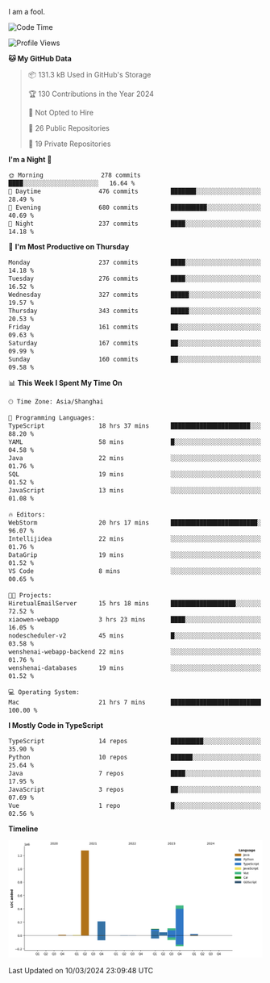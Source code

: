 I am a fool.

<!--START_SECTION:waka-->
![Code Time](http://img.shields.io/badge/Code%20Time-1%2C253%20hrs%2023%20mins-blue)

![Profile Views](http://img.shields.io/badge/Profile%20Views-2-blue)

**🐱 My GitHub Data** 

> 📦 131.3 kB Used in GitHub's Storage 
 > 
> 🏆 130 Contributions in the Year 2024
 > 
> 🚫 Not Opted to Hire
 > 
> 📜 26 Public Repositories 
 > 
> 🔑 19 Private Repositories 
 > 
**I'm a Night 🦉** 

```text
🌞 Morning                278 commits         ████░░░░░░░░░░░░░░░░░░░░░   16.64 % 
🌆 Daytime                476 commits         ███████░░░░░░░░░░░░░░░░░░   28.49 % 
🌃 Evening                680 commits         ██████████░░░░░░░░░░░░░░░   40.69 % 
🌙 Night                  237 commits         ████░░░░░░░░░░░░░░░░░░░░░   14.18 % 
```
📅 **I'm Most Productive on Thursday** 

```text
Monday                   237 commits         ████░░░░░░░░░░░░░░░░░░░░░   14.18 % 
Tuesday                  276 commits         ████░░░░░░░░░░░░░░░░░░░░░   16.52 % 
Wednesday                327 commits         █████░░░░░░░░░░░░░░░░░░░░   19.57 % 
Thursday                 343 commits         █████░░░░░░░░░░░░░░░░░░░░   20.53 % 
Friday                   161 commits         ██░░░░░░░░░░░░░░░░░░░░░░░   09.63 % 
Saturday                 167 commits         ██░░░░░░░░░░░░░░░░░░░░░░░   09.99 % 
Sunday                   160 commits         ██░░░░░░░░░░░░░░░░░░░░░░░   09.58 % 
```


📊 **This Week I Spent My Time On** 

```text
🕑︎ Time Zone: Asia/Shanghai

💬 Programming Languages: 
TypeScript               18 hrs 37 mins      ██████████████████████░░░   88.20 % 
YAML                     58 mins             █░░░░░░░░░░░░░░░░░░░░░░░░   04.58 % 
Java                     22 mins             ░░░░░░░░░░░░░░░░░░░░░░░░░   01.76 % 
SQL                      19 mins             ░░░░░░░░░░░░░░░░░░░░░░░░░   01.52 % 
JavaScript               13 mins             ░░░░░░░░░░░░░░░░░░░░░░░░░   01.08 % 

🔥 Editors: 
WebStorm                 20 hrs 17 mins      ████████████████████████░   96.07 % 
Intellijidea             22 mins             ░░░░░░░░░░░░░░░░░░░░░░░░░   01.76 % 
DataGrip                 19 mins             ░░░░░░░░░░░░░░░░░░░░░░░░░   01.52 % 
VS Code                  8 mins              ░░░░░░░░░░░░░░░░░░░░░░░░░   00.65 % 

🐱‍💻 Projects: 
HiretualEmailServer      15 hrs 18 mins      ██████████████████░░░░░░░   72.52 % 
xiaowen-webapp           3 hrs 23 mins       ████░░░░░░░░░░░░░░░░░░░░░   16.05 % 
nodescheduler-v2         45 mins             █░░░░░░░░░░░░░░░░░░░░░░░░   03.58 % 
wenshenai-webapp-backend 22 mins             ░░░░░░░░░░░░░░░░░░░░░░░░░   01.76 % 
wenshenai-databases      19 mins             ░░░░░░░░░░░░░░░░░░░░░░░░░   01.52 % 

💻 Operating System: 
Mac                      21 hrs 7 mins       █████████████████████████   100.00 % 
```

**I Mostly Code in TypeScript** 

```text
TypeScript               14 repos            █████████░░░░░░░░░░░░░░░░   35.90 % 
Python                   10 repos            ██████░░░░░░░░░░░░░░░░░░░   25.64 % 
Java                     7 repos             ████░░░░░░░░░░░░░░░░░░░░░   17.95 % 
JavaScript               3 repos             ██░░░░░░░░░░░░░░░░░░░░░░░   07.69 % 
Vue                      1 repo              █░░░░░░░░░░░░░░░░░░░░░░░░   02.56 % 
```



**Timeline**

![Lines of Code chart](https://raw.githubusercontent.com/VeejaLiu/VeejaLiu/master/assets/bar_graph.png)


 Last Updated on 10/03/2024 23:09:48 UTC
<!--END_SECTION:waka-->
